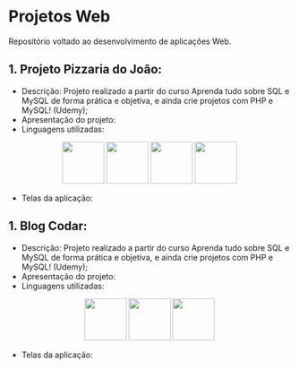 # Projetos Web
Repositório voltado ao desenvolvimento de aplicações Web.

## 1. Projeto Pizzaria do João:

* Descrição: Projeto realizado a partir do curso Aprenda tudo sobre SQL e MySQL de forma prática e objetiva, e ainda crie projetos com PHP e MySQL! (Udemy);
* Apresentação do projeto: 
* Linguagens utilizadas:
<div align = "center">
  <img src="https://cdn.jsdelivr.net/gh/devicons/devicon@latest/icons/mysql/mysql-original.svg" height = "75px"/>
  <img src="https://cdn.jsdelivr.net/gh/devicons/devicon@latest/icons/php/php-original.svg" height = "75px"/>
  <img src="https://cdn.jsdelivr.net/gh/devicons/devicon@latest/icons/html5/html5-plain-wordmark.svg" height = "75px"/>
  <img src="https://cdn.jsdelivr.net/gh/devicons/devicon@latest/icons/css3/css3-plain-wordmark.svg" height = "75px"/>
</div>

* Telas da aplicação:

## 1. Blog Codar:

* Descrição: Projeto realizado a partir do curso Aprenda tudo sobre SQL e MySQL de forma prática e objetiva, e ainda crie projetos com PHP e MySQL! (Udemy);
* Apresentação do projeto: 
* Linguagens utilizadas:
<div align = "center">
  <img src="https://cdn.jsdelivr.net/gh/devicons/devicon@latest/icons/php/php-original.svg" height = "75px"/>
  <img src="https://cdn.jsdelivr.net/gh/devicons/devicon@latest/icons/html5/html5-plain-wordmark.svg" height = "75px"/>
  <img src="https://cdn.jsdelivr.net/gh/devicons/devicon@latest/icons/css3/css3-plain-wordmark.svg" height = "75px"/>
</div>

* Telas da aplicação:
